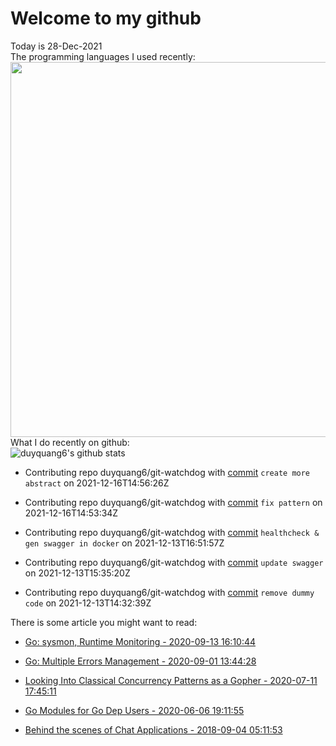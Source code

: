 # Welcome to my github 
Today is 28-Dec-2021\
The programming languages I used recently:\
<img src="https://wakatime.com/share/@duyquang6/fbe267a6-a29b-4a1a-b769-c566a361c376.svg" width="600">\
What I do recently on github:\
![duyquang6's github stats](https://github-readme-stats.vercel.app/api?username=duyquang6&layout=compact&hide=stars,prs,contribs,issues)

 - Contributing repo duyquang6/git-watchdog with [commit](https://github.com/duyquang6/git-watchdog/commit/59ead928ede21401118932f3c7ff292a190530e2) `create more abstract` on  2021-12-16T14:56:26Z

 - Contributing repo duyquang6/git-watchdog with [commit](https://github.com/duyquang6/git-watchdog/commit/1fa4fc3a8341ed928689db9e14808097b19c8846) `fix pattern` on  2021-12-16T14:53:34Z

 - Contributing repo duyquang6/git-watchdog with [commit](https://github.com/duyquang6/git-watchdog/commit/54a25fae64eb1330337f35e2b7ab7204ce6d12b2) `healthcheck & gen swagger in docker` on  2021-12-13T16:51:57Z

 - Contributing repo duyquang6/git-watchdog with [commit](https://github.com/duyquang6/git-watchdog/commit/7afe411e6efe7ff6d56941e05d7a6caa83e3b58f) `update swagger` on  2021-12-13T15:35:20Z

 - Contributing repo duyquang6/git-watchdog with [commit](https://github.com/duyquang6/git-watchdog/commit/0494e255a071660c4161b9f5d3e42b113e350604) `remove dummy code` on  2021-12-13T14:32:39Z

There is some article you might want to read:

 - [Go: sysmon, Runtime Monitoring - 2020-09-13 16:10:44](https://medium.com/@blanchon.vincent/go-sysmon-runtime-monitoring-cff9395060b5?source=rss-f26b90a8ca4b------2)

 - [Go: Multiple Errors Management - 2020-09-01 13:44:28](https://medium.com/a-journey-with-go/go-multiple-errors-management-a67477628cf1?source=rss-f26b90a8ca4b------2)

 - [Looking Into Classical Concurrency Patterns as a Gopher - 2020-07-11 17:45:11](https://medium.com/swlh/looking-into-classical-concurrency-patterns-as-a-gopher-be32be3b2690?source=rss-1a65837801e2------2)

 - [Go Modules for Go Dep Users - 2020-06-06 19:11:55](https://sudarakayasindu.medium.com/go-modules-for-go-dep-users-2f2d983525fc?source=rss-1a65837801e2------2)

 - [Behind the scenes of Chat Applications - 2018-09-04 05:11:53](https://sudarakayasindu.medium.com/behind-the-scenes-of-chat-applications-38634f584758?source=rss-1a65837801e2------2)

